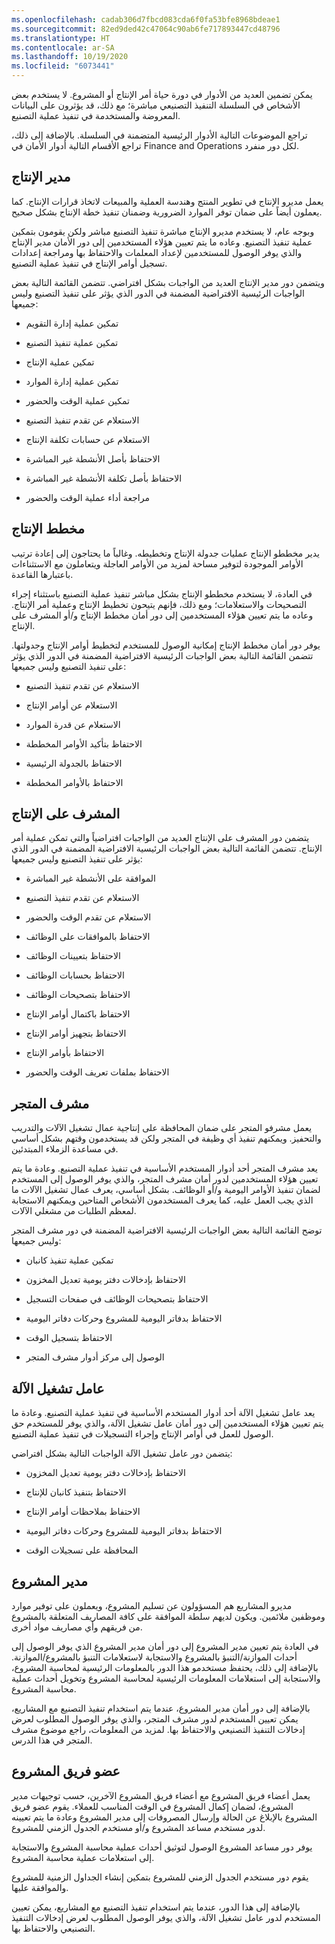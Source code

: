 ```yaml
---
ms.openlocfilehash: cadab306d7fbcd083cda6f0fa53bfe8968bdeae1
ms.sourcegitcommit: 82ed9ded42c47064c90ab6fe717893447cd48796
ms.translationtype: HT
ms.contentlocale: ar-SA
ms.lasthandoff: 10/19/2020
ms.locfileid: "6073441"
---
```

يمكن تضمين العديد من الأدوار في دورة حياة أمر الإنتاج أو المشروع. لا يستخدم بعض الأشخاص في السلسلة التنفيذ التصنيعي مباشرة؛ مع ذلك، قد يؤثرون على البيانات المعروضة والمستخدمة في تنفيذ عملية التصنيع. 

تراجع الموضوعات التالية الأدوار الرئيسية المتضمنة في السلسلة. بالإضافة إلى ذلك، تراجع الأقسام التالية أدوار الأمان في Finance and Operations لكل دور منفرد.

## <a name="production-manager"></a>مدير الإنتاج

يعمل مديرو الإنتاج في تطوير المنتج وهندسة العملية والمبيعات لاتخاذ قرارات الإنتاج. كما يعملون أيضاً على ضمان توفر الموارد الضرورية وضمنان تنفيذ خطة الإنتاج بشكل صحيح.

وبوجه عام، لا يستخدم مديرو الإنتاج مباشرة تنفيذ التصنيع مباشر ولكن يقومون بتمكين عملية تنفيذ التصنيع.
وعاده ما يتم تعيين هؤلاء المستخدمين إلى دور الأمان مدير الإنتاج والذي يوفر الوصول للمستخدمين لإعداد المعلمات والاحتفاظ بها ومراجعة إعدادات تسجيل أوامر الإنتاج في تنفيذ عملية التصنيع.

ويتضمن دور مدير الإنتاج العديد من الواجبات بشكل افتراضي. تتضمن القائمة التالية بعض الواجبات الرئيسية الافتراضية المضمنة في الدور الذي يؤثر على تنفيذ التصنيع وليس جميعها:

-   تمكين عملية إدارة التقويم

-   تمكين عملية تنفيذ التصنيع

-   تمكين عملية الإنتاج

-   تمكين عملية إدارة الموارد

-   تمكين عملية الوقت والحضور

-   الاستعلام عن تقدم تنفيذ التصنيع

-   الاستعلام عن حسابات تكلفة الإنتاج

-   الاحتفاظ بأصل الأنشطة غير المباشرة

-   الاحتفاظ بأصل تكلفة الأنشطة غير المباشرة

-   مراجعة أداء عملية الوقت والحضور

## <a name="production-planner"></a>مخطط الإنتاج

يدير مخططو الإنتاج عمليات جدولة الإنتاج وتخطيطه. وغالباً ما يحتاجون إلى إعادة ترتيب الأوامر الموجودة لتوفير مساحة لمزيد من الأوامر العاجلة ويتعاملون مع الاستثناءات باعتبارها القاعدة.

في العادة، لا يستخدم مخططو الإنتاج بشكل مباشر تنفيذ عملية التصنيع باستثناء إجراء التصحيحات والاستعلامات؛ ومع ذلك، فإنهم يتيحون تخطيط الإنتاج وعملية أمر الإنتاج. وعاده ما يتم تعيين هؤلاء المستخدمين إلى دور أمان مخطط الإنتاج و/أو المشرف على الإنتاج.

يوفر دور أمان مخطط الإنتاج إمكانية الوصول للمستخدم لتخطيط أوامر الإنتاج وجدولتها. تتضمن القائمة التالية بعض الواجبات الرئيسية الافتراضية المضمنة في الدور الذي يؤثر على تنفيذ التصنيع وليس جميعها:

-   الاستعلام عن تقدم تنفيذ التصنيع

-   الاستعلام عن أوامر الإنتاج

-   الاستعلام عن قدرة الموارد

-   الاحتفاظ بتأكيد الأوامر المخططة

-   الاحتفاظ بالجدولة الرئيسية

-   الاحتفاظ بالأوامر المخططة


## <a name="production-supervisor"></a>المشرف على الإنتاج

يتضمن دور المشرف على الإنتاج العديد من الواجبات افتراضياً والتي تمكن عملية أمر الإنتاج. تتضمن القائمة التالية بعض الواجبات الرئيسية الافتراضية المضمنة في الدور الذي يؤثر على تنفيذ التصنيع وليس جميعها:

-   الموافقة على الأنشطة غير المباشرة

-   الاستعلام عن تقدم تنفيذ التصنيع

-   الاستعلام عن تقدم الوقت والحضور

-   الاحتفاظ بالموافقات على الوظائف

-   الاحتفاظ بتعيينات الوظائف

-   الاحتفاظ بحسابات الوظائف

-   الاحتفاظ بتصحيحات الوظائف

-   الاحتفاظ باكتمال أوامر الإنتاج

-   الاحتفاظ بتجهيز أوامر الإنتاج

-   الاحتفاظ بأوامر الإنتاج

-   الاحتفاظ بملفات تعريف الوقت والحضور


## <a name="shop-supervisor"></a>مشرف المتجر

يعمل مشرفو المتجر على ضمان المحافظة على إنتاجية عمال تشغيل الآلات والتدريب والتحفيز. ويمكنهم تنفيذ أي وظيفة في المتجر ولكن قد يستخدمون وقتهم بشكل أساسي في مساعدة الزملاء المبتدئين.

يعد مشرف المتجر أحد أدوار المستخدم الأساسية في تنفيذ عملية التصنيع. وعادة ما يتم تعيين هؤلاء المستخدمين لدور أمان مشرف المتجر، والذي يوفر الوصول إلى المستخدم لضمان تنفيذ الأوامر اليومية و/أو الوظائف. بشكل أساسي، يعرف عمال تشغيل الآلات ما الذي يجب العمل عليه، كما يعرف المستخدمون الأشخاص المتاحين ويمكنهم الاستجابة لمعظم الطلبات من مشغلي الآلات.

توضح القائمة التالية بعض الواجبات الرئيسية الافتراضية المضمنة في دور مشرف المتجر وليس جميعها:

-   تمكين عملية تنفيذ كانبان

-   الاحتفاظ بإدخالات دفتر يومية تعديل المخزون

-   الاحتفاظ بتصحيحات الوظائف في صفحات التسجيل

-   الاحتفاظ بدفاتر اليومية للمشروع وحركات دفاتر اليومية

-   الاحتفاظ بتسجيل الوقت

-   الوصول إلى مركز أدوار مشرف المتجر

## <a name="machine-operator"></a>عامل تشغيل الآلة

يعد عامل تشغيل الآلة أحد أدوار المستخدم الأساسية في تنفيذ عملية التصنيع. وعادة ما يتم تعيين هؤلاء المستخدمين إلى دور أمان عامل تشغيل الآلة، والذي يوفر للمستخدم حق الوصول للعمل في أوامر الإنتاج وإجراء التسجيلات في تنفيذ عملية التصنيع.

يتضمن دور عامل تشغيل الآلة الواجبات التالية بشكل افتراضي:

-   الاحتفاظ بإدخالات دفتر يومية تعديل المخزون

-   الاحتفاظ بتنفيذ كانبان للإنتاج

-   الاحتفاظ بملاحظات أوامر الإنتاج

-   الاحتفاظ بدفاتر اليومية للمشروع وحركات دفاتر اليومية

-   المحافظة على تسجيلات الوقت


## <a name="project-manager"></a>مدير المشروع

مديرو المشاريع هم المسؤولون عن تسليم المشروع، ويعملون على توفير موارد وموظفين ملائمين. ويكون لديهم سلطة الموافقة على كافة المصاريف المتعلقة بالمشروع من فريقهم وأي مصاريف مواد أخرى.

في العادة يتم تعيين مدير المشروع إلى دور أمان مدير المشروع الذي يوفر الوصول إلى أحداث الموازنة/التنبؤ بالمشروع والاستجابة لاستعلامات التنبؤ بالمشروع/الموازنة. بالإضافة إلى ذلك، يحتفظ مستخدمو هذا الدور بالمعلومات الرئيسية لمحاسبة المشروع، والاستجابة إلى استعلامات المعلومات الرئيسية لمحاسبة المشروع وتخويل أحداث عملية محاسبة المشروع.

بالإضافة إلى دور أمان مدير المشروع، عندما يتم استخدام تنفيذ التصنيع مع المشاريع، يمكن تعيين المستخدم لدور مشرف المتجر، والذي يوفر الوصول المطلوب لعرض إدخالات التنفيذ التصنيعي والاحتفاظ بها. لمزيد من المعلومات، راجع موضوع مشرف المتجر في هذا الدرس.

## <a name="project-team-member"></a>عضو فريق المشروع
يعمل أعضاء فريق المشروع مع أعضاء فريق المشروع الآخرين، حسب توجيهات مدير المشروع، لضمان إكمال المشروع في الوقت المناسب للعملاء. يقوم عضو فريق المشروع بالإبلاغ عن الحالة وإرسال المصروفات إلى مدير المشروع وعادة ما يتم تعيينه لدور مستخدم مساعد المشروع و/أو مستخدم الجدول الزمني للمشروع. 

يوفر دور مساعد المشروع الوصول لتوثيق أحداث عملية محاسبة المشروع والاستجابة إلى استعلامات عملية محاسبة المشروع. 

يقوم دور مستخدم الجدول الزمني للمشروع بتمكين إنشاء الجداول الزمنية للمشروع والموافقة عليها.

بالإضافة إلى هذا الدور، عندما يتم استخدام تنفيذ التصنيع مع المشاريع، يمكن تعيين المستخدم لدور عامل تشغيل الآلة، والذي يوفر الوصول المطلوب لعرض إدخالات التنفيذ التصنيعي والاحتفاظ بها. 
